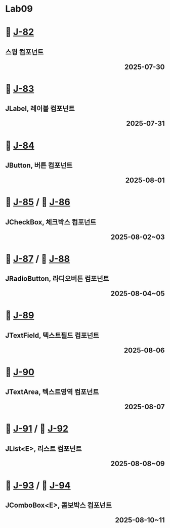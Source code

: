 # Lab09

# 📖 [J-82](./J_82.md)
**스윙 컴포넌트** <p align='right'>2025-07-30</p>
---
# 📖 [J-83](./J_83.md)
**JLabel, 레이블 컴포넌트** <p align='right'>2025-07-31</p>
---
# 📖 [J-84](./J_84.md)
**JButton, 버튼 컴포넌트** <p align='right'>2025-08-01</p>
---
# 📖 [J-85](./J_85.md) / 📖 [J-86](./J_86.md)
**JCheckBox, 체크박스 컴포넌트** <p align='right'>2025-08-02~03</p>
---
# 📖 [J-87](./J_87.md) / 📖 [J-88](./J_88.md)
**JRadioButton, 라디오버튼 컴포넌트** <p align='right'>2025-08-04~05</p>
---
# 📖 [J-89](./J_89.md)
**JTextField, 텍스트필드 컴포넌트** <p align='right'>2025-08-06</p>
---
# 📖 [J-90](./J_90.md)
**JTextArea, 텍스트영역 컴포넌트** <p align='right'>2025-08-07</p>
---
# 📖 [J-91](./J_91.md) / 📖 [J-92](./J_92.md)
**JList&lt;E&gt;, 리스트 컴포넌트** <p align='right'>2025-08-08~09</p>
---
# 📖 [J-93](./J_93.md) / 📖 [J-94](./J_94.md)
**JComboBox&lt;E&gt;, 콤보박스 컴포넌트** <p align='right'>2025-08-10~11</p>
---
